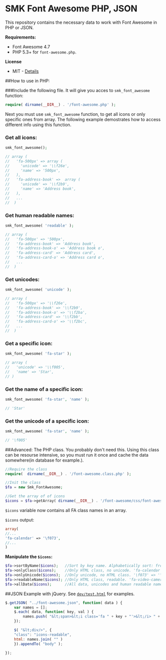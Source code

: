 SMK Font Awesome PHP, JSON
==========================

This repository contains the necessary data to work with Font Awesome in PHP or JSON.

**Requirements:**
* Font Awesome 4.7
* PHP 5.3+ for `font-awesome.php`.
 
**License**
 * MIT - [Details](https://github.com/Smartik89/SMK-Font-Awesome-PHP-JSON/blob/master/LICENSE)

##How to use in PHP:

###Include the following file. It will give you acces to `smk_font_awesome` function:
```php
require( dirname(__DIR__) . '/font-awesome.php' );
```

Next you must use `smk_font_awesome` function, to get all icons or only specific ones from array. The following example demostrates how to access different info using this function.

### Get all icons:
```php
smk_font_awesome();

// array (
//   'fa-500px' => array (
//     'unicode' => '\\f26e',
//     'name' => '500px',
//   ),
//   'fa-address-book' =>  array (
//     'unicode' => '\\f2b9',
//     'name' => 'Address book',
//   ),
//   ...
//  )
```

### Get human readable names:
```php
smk_font_awesome( 'readable' );

// array (
//   'fa-500px' => '500px',
//   'fa-address-book' => 'Address book',
//   'fa-address-book-o' => 'Address book o',
//   'fa-address-card' => 'Address card',
//   'fa-address-card-o' => 'Address card o',
//   ...
//  )
```

### Get unicodes:
```php
smk_font_awesome( 'unicode' );

// array (
//   'fa-500px' => '\\f26e',
//   'fa-address-book' => '\\f2b9',
//   'fa-address-book-o' => '\\f2ba',
//   'fa-address-card' => '\\f2bb',
//   'fa-address-card-o' => '\\f2bc',
//   ...
//  )
```

### Get a specific icon:
```php
smk_font_awesome( 'fa-star' );

// array (
//   'unicode' => '\\f005',
//   'name' => 'Star',
// )
```

### Get the name of a specific icon:
```php
smk_font_awesome( 'fa-star', 'name' );

// 'Star'
```

### Get the unicode of a specific icon:
```php
smk_font_awesome( 'fa-star', 'name' );

// '\f005'
```


##Advanced: The PHP class.
You probably don't need this. Using this class can be resourse intensive, so you must run it once and cache the data somewhere(in database for example.).

```php
//Require the class
require(  dirname(__DIR__) . '/font-awesome.class.php' );

//Init the class
$fa = new Smk_FontAwesome;

//Get the array of of icons
$icons = $fa->getArray( dirname(__DIR__) . '/font-awesome/css/font-awesome.css');
```

`$icons` variable now contains all FA class names in an array.

`$icons` output:
```php
array(
//...
'fa-calendar' => '\f073',
//...
)
```

**Manipulate the `$icons`:**

```php
$fa->sortByName($icons);   //Sort by key name. Alphabetically sort: from a to z
$fa->onlyClass($icons);    //Only HTML class, no unicode. 'fa-calendar' => 'fa-calendar',
$fa->onlyUnicode($icons);  //Only unicode, no HTML class. '\f073' => '\f073',
$fa->readableName($icons); //Only HTML class, readable. 'fa-video-camera' => 'Video Camera',
$fa->allData($icons);      //All data, unicodes and human readable names
```

##JSON Example with jQuery.
See [`dev/test.html`](https://github.com/SMK-Toolkit/SMK-Font-Awesome-PHP-JSON/blob/master/font-awesome/dev/test.html) for examples.
```js
$.getJSON( "../font-awesome.json", function( data ) {
	var names = [];
	$.each( data, function( key, val ) {
		names.push( "&lt;span>&lt;i class='fa " + key + "'>&lt;/i> " + val.name + "&lt;/span>" );
	});

	$( "&lt;div/>", {
	"class": "icons-readable",
	html: names.join( "" )
	}).appendTo( "body" );

});
```
